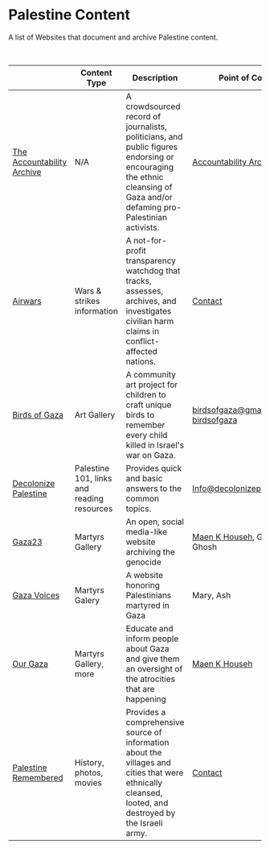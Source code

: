 # Palestine Content

A list of Websites that document and archive Palestine content.

</br>

|                            | Content Type |   Description | Point of Contact |
| -------------------------- | -----------  | -----------  | ---------------- |
| [The Accountability Archive](https://accountabilityarchive.org) | N/A   | A crowdsourced record of journalists, politicians, and public figures endorsing or encouraging the ethnic cleansing of Gaza and/or defaming pro-Palestinian activists. | [Accountability Archive](https://twitter.com/archivegenocide) |
| [Airwars](https://airwars.org) | Wars & strikes information  | A not-for-profit transparency watchdog that tracks, assesses, archives, and investigates civilian harm claims in conflict-affected nations. | [Contact](info@airwars.org) |
| [Birds of Gaza](https://www.birdsofgaza.com) | Art Gallery | A community art project for children to craft unique birds to remember every child killed in Israel's war on Gaza. | birdsofgaza@gmail.com , [birdsofgaza](https://www.instagram.com/birdsofgaza)|
| [Decolonize Palestine](https://decolonizepalestine.com) | Palestine 101, links and reading resources  | Provides quick and basic answers to the common topics. | Info@decolonizepalestine.com|
| [Gaza23](https://gaza23.com) | Martyrs Gallery | An open, social media-like website archiving the genocide | [Maen K Househ](https://twitter.com/MaenHouseh), Ghayath Abu Ghosh | [ourgaza](https://twitter.com/ourgaza_com)|
| [Gaza Voices](https://gazavoices.org) | Martyrs Galery  | A website honoring Palestinians martyred in Gaza | Mary, Ash |
| [Our Gaza](https://ourgaza.com) | Martyrs Gallery, more  | Educate and inform people about Gaza and give them an oversight of the atrocities that are happening | [Maen K Househ](https://twitter.com/MaenHouseh) |
| [Palestine Remembered](https://www.palestineremembered.com) | History, photos, movies | Provides a comprehensive source of information about the villages and cities that were ethnically cleansed, looted, and destroyed by the Israeli army. | [Contact](https://www.palestineremembered.com/ar/ContactUs.html) |
